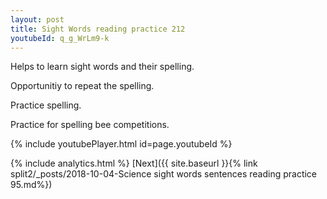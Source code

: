 ```yaml
---
layout: post
title: Sight Words reading practice 212
youtubeId: q_g_WrLm9-k
---
```

 
 
Helps to learn sight words and their spelling.

Opportunitiy to repeat the spelling. 

Practice spelling. 
 
Practice for spelling bee competitions. 
 
{% include youtubePlayer.html id=page.youtubeId %}
 
 
{% include analytics.html %} 
[Next]({{ site.baseurl }}{% link  split2/_posts/2018-10-04-Science sight words sentences reading practice 95.md%})
 
